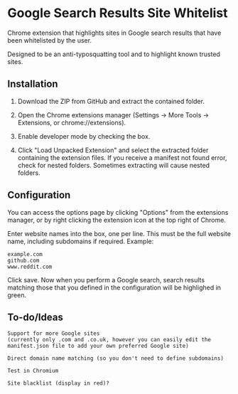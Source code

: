# Google Search Results Site Whitelist
Chrome extension that highlights sites in Google search results that have been whitelisted by the user.

Designed to be an anti-typosquatting tool and to highlight known trusted sites.

## Installation

1. Download the ZIP from GitHub and extract the contained folder.

2. Open the Chrome extensions manager (Settings -> More Tools -> Extensions, or chrome://extensions).

3. Enable developer mode by checking the box.

4. Click "Load Unpacked Extension" and select the extracted folder containing the extension files. If you receive a manifest not found error, check for nested folders. Sometimes extracting will cause nested folders.

## Configuration

You can access the options page by clicking "Options" from the extensions manager, or by right clicking the extension icon at the top right of Chrome.

Enter website names into the box, one per line. This must be the full website name, including subdomains if required. Example:

    example.com
    github.com
    www.reddit.com
    
Click save. Now when you perform a Google search, search results matching those that you defined in the configuration will be highlighed in green.

## To-do/Ideas

    Support for more Google sites
    (currently only .com and .co.uk, however you can easily edit the manifest.json file to add your own preferred Google site)
    
    Direct domain name matching (so you don't need to define subdomains)
    
    Test in Chromium
    
    Site blacklist (display in red)?
